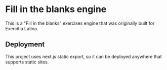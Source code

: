 # Fill in the blanks engine

This is a "Fill in the blanks" exercises engine that was originally built for Exercitia Latina.

## Deployment

This project uses next.js static export, so it can be deployed anywhere that supports static sites.